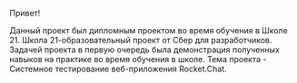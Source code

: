 Привет!

Данный проект был дипломным проектом во время обучения в Школе 21. Школа 21-образовательный проект от Сбер для разработчиков.
Задачей проекта в первую очередь была демонстрация полученных навыков на практике во время обучения в школе.
Тема проекта - Системное тестирование веб-приложения Rocket.Chat.
